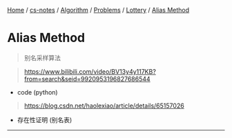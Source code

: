 [Home](https://mengxianbin.github.io) /
[cs-notes](https://mengxianbin.github.io/cs-notes/site) /
[Algorithm](https://mengxianbin.github.io/cs-notes/site/Algorithm) /
[Problems](https://mengxianbin.github.io/cs-notes/site/Algorithm/Problems) /
[Lottery](https://mengxianbin.github.io/cs-notes/site/Algorithm/Problems/Lottery) /
[Alias Method](https://mengxianbin.github.io/cs-notes/site/Algorithm/Problems/Lottery/Alias%20Method)

# Alias Method

> 别名采样算法

> https://www.bilibili.com/video/BV13y4y117KB?from=search&seid=9920953196827686544

- code (python)

> https://blog.csdn.net/haolexiao/article/details/65157026

- 存在性证明 (别名表)

---
